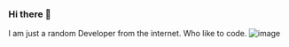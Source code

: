### Hi there 👋

I am just a random Developer from the internet. Who like to code.
![image](https://github.com/Cenedikt/Cenedikt/assets/44801967/c5043e63-de18-4158-af7f-70fb9205b54f)
